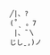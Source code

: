                           ╱|、?
                          (˚ˎ 。7  
                           |、˜〵          
                          じしˍ,)ノ

